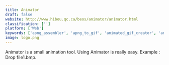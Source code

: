 ```yaml
---
title: Animator
draft: false 
website: http://www.hibou.qc.ca/beos/animator/animator.html
classification: ['']
platform: ['Web']
keywords: ['apng_assembler', 'apng_to_gif', 'animated_gif_creator', 'any_to_gif', 'easy_gif_animator', 'free_video_to_gif_converter', 'gif_encode', 'gif_to_apng', 'gickr', 'giffing_tool', 'gifs', 'gifsicle', 'giftedmotion', 'lunapic', 'motiongif', 'pic.ie', 'picasion', 'qgifer', 'scratch']
image: logo.png
---
```

Animator is a small animation tool. Using Animator is really easy. Example : Drop file1.bmp.
